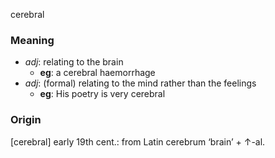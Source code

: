 cerebral
### Meaning
+ _adj_: relating to the brain
	+ __eg__: a cerebral haemorrhage
+ _adj_: (formal) relating to the mind rather than the feelings
	+ __eg__: His poetry is very cerebral

### Origin

[cerebral] early 19th cent.: from Latin cerebrum ‘brain’ + ↑-al.
